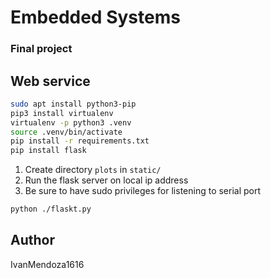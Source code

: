 # Embedded Systems
### Final project


## Web service

``` bash
sudo apt install python3-pip
pip3 install virtualenv
virtualenv -p python3 .venv
source .venv/bin/activate
pip install -r requirements.txt
pip install flask
```
1. Create directory `plots` in `static/`
2. Run the flask server on local ip address
3. Be sure to have sudo privileges for listening to serial port

``` bash
python ./flaskt.py
```

## Author
IvanMendoza1616

